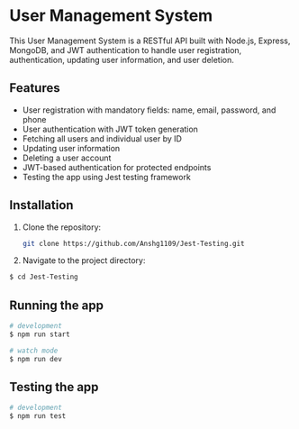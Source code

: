 # User Management System

This User Management System is a RESTful API built with Node.js, Express, MongoDB, and JWT authentication to handle user registration, authentication, updating user information, and user deletion.


## Features

- User registration with mandatory fields: name, email, password, and phone
- User authentication with JWT token generation
- Fetching all users and individual user by ID
- Updating user information
- Deleting a user account
- JWT-based authentication for protected endpoints
- Testing the app using Jest testing framework

## Installation

1. Clone the repository:

   ```bash
   git clone https://github.com/Anshg1109/Jest-Testing.git

2. Navigate to the project directory:
```bash
$ cd Jest-Testing
```

## Running the app

```bash
# development
$ npm run start

# watch mode
$ npm run dev

```

## Testing the app

```bash
# development
$ npm run test

```